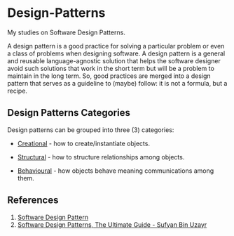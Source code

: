 # Design-Patterns

My studies on Software Design Patterns.

A design pattern is a good practice for solving a particular problem or even a class of problems when designing software. A design pattern is a general and reusable language-agnostic solution that helps the software designer avoid such solutions that work in the short term but will be a problem to maintain in the long term. So, good practices are merged into a design pattern that serves as a guideline to (maybe) follow: it is not a formula, but a recipe.

## Design Patterns Categories

Design patterns can be grouped into three (3) categories:

* [Creational](https://en.wikipedia.org/wiki/Creational_pattern) - how to create/instantiate objects.

* [Structural](https://en.wikipedia.org/wiki/Structural_pattern) - how to structure relationships among objects.

* [Behavioural](https://en.wikipedia.org/wiki/Behavioral_pattern) - how objects behave meaning communications among them.

## References

1. [Software Design Pattern](https://en.wikipedia.org/wiki/Software_design_pattern)
2. [Software Design Patterns, The Ultimate Guide - Sufyan Bin Uzayr](https://www.amazon.com/Software-Design-Patterns-Ultimate-Guide/dp/1032311762)
